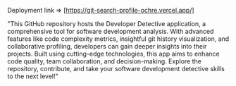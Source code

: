 
Deployment link => [https://git-search-profile-ochre.vercel.app/]

"This GitHub repository hosts the Developer Detective application, a comprehensive tool for software development analysis.
With advanced features like code complexity metrics, insightful git history visualization, and collaborative profiling, 
developers can gain deeper insights into their projects. Built using cutting-edge technologies, this app aims to enhance code quality, 
team collaboration, and decision-making. 
Explore the repository, contribute, and take your software development detective skills to the next level!"
